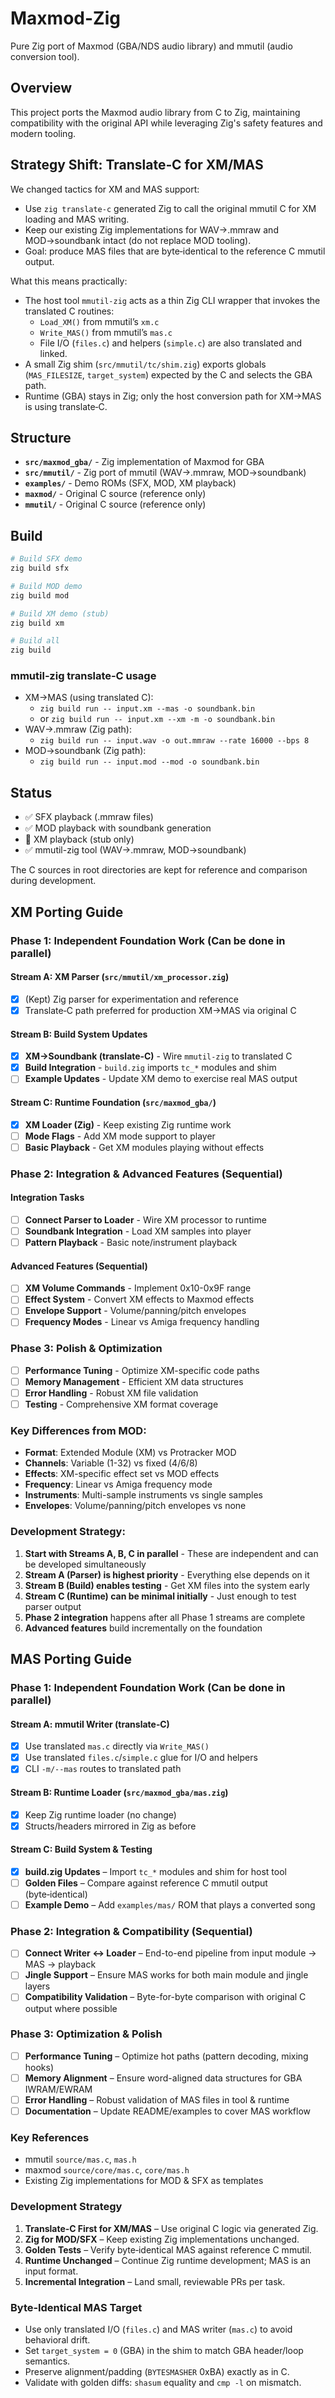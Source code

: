 # Maxmod-Zig

Pure Zig port of Maxmod (GBA/NDS audio library) and mmutil (audio conversion tool).

## Overview

This project ports the Maxmod audio library from C to Zig, maintaining compatibility with the original API while leveraging Zig's safety features and modern tooling.

## Strategy Shift: Translate‑C for XM/MAS

We changed tactics for XM and MAS support:

- Use `zig translate-c` generated Zig to call the original mmutil C for XM loading and MAS writing.
- Keep our existing Zig implementations for WAV→.mmraw and MOD→soundbank intact (do not replace MOD tooling).
- Goal: produce MAS files that are byte‑identical to the reference C mmutil output.

What this means practically:

- The host tool `mmutil-zig` acts as a thin Zig CLI wrapper that invokes the translated C routines:
  - `Load_XM()` from mmutil’s `xm.c`
  - `Write_MAS()` from mmutil’s `mas.c`
  - File I/O (`files.c`) and helpers (`simple.c`) are also translated and linked.
- A small Zig shim (`src/mmutil/tc/shim.zig`) exports globals (`MAS_FILESIZE`, `target_system`) expected by the C and selects the GBA path.
- Runtime (GBA) stays in Zig; only the host conversion path for XM→MAS is using translate‑C.

## Structure

- **`src/maxmod_gba/`** - Zig implementation of Maxmod for GBA
- **`src/mmutil/`** - Zig port of mmutil (WAV→.mmraw, MOD→soundbank)
- **`examples/`** - Demo ROMs (SFX, MOD, XM playback)
- **`maxmod/`** - Original C source (reference only)
- **`mmutil/`** - Original C source (reference only)

## Build

```bash
# Build SFX demo
zig build sfx

# Build MOD demo
zig build mod

# Build XM demo (stub)
zig build xm

# Build all
zig build
```

### mmutil‑zig translate‑C usage

- XM→MAS (using translated C):
  - `zig build run -- input.xm --mas -o soundbank.bin`
  - or `zig build run -- input.xm --xm -m -o soundbank.bin`
- WAV→.mmraw (Zig path):
  - `zig build run -- input.wav -o out.mmraw --rate 16000 --bps 8`
- MOD→soundbank (Zig path):
  - `zig build run -- input.mod --mod -o soundbank.bin`

## Status

- ✅ SFX playback (.mmraw files)
- ✅ MOD playback with soundbank generation
- 🔄 XM playback (stub only)
- ✅ mmutil-zig tool (WAV→.mmraw, MOD→soundbank)

The C sources in root directories are kept for reference and comparison during development.

## XM Porting Guide

### Phase 1: Independent Foundation Work (Can be done in parallel)

#### Stream A: XM Parser (`src/mmutil/xm_processor.zig`)
- [x] (Kept) Zig parser for experimentation and reference
- [x] Translate‑C path preferred for production XM→MAS via original C

#### Stream B: Build System Updates
- [x] **XM→Soundbank (translate‑C)** - Wire `mmutil-zig` to translated C
- [x] **Build Integration** - `build.zig` imports `tc_*` modules and shim
- [ ] **Example Updates** - Update XM demo to exercise real MAS output

#### Stream C: Runtime Foundation (`src/maxmod_gba/`)
- [x] **XM Loader (Zig)** - Keep existing Zig runtime work
- [ ] **Mode Flags** - Add XM mode support to player
- [ ] **Basic Playback** - Get XM modules playing without effects

### Phase 2: Integration & Advanced Features (Sequential)

#### Integration Tasks
- [ ] **Connect Parser to Loader** - Wire XM processor to runtime
- [ ] **Soundbank Integration** - Load XM samples into player
- [ ] **Pattern Playback** - Basic note/instrument playback

#### Advanced Features (Sequential)
- [ ] **XM Volume Commands** - Implement 0x10-0x9F range
- [ ] **Effect System** - Convert XM effects to Maxmod effects
- [ ] **Envelope Support** - Volume/panning/pitch envelopes
- [ ] **Frequency Modes** - Linear vs Amiga frequency handling

### Phase 3: Polish & Optimization
- [ ] **Performance Tuning** - Optimize XM-specific code paths
- [ ] **Memory Management** - Efficient XM data structures
- [ ] **Error Handling** - Robust XM file validation
- [ ] **Testing** - Comprehensive XM format coverage

### Key Differences from MOD:
- **Format**: Extended Module (XM) vs Protracker MOD
- **Channels**: Variable (1-32) vs fixed (4/6/8)
- **Effects**: XM-specific effect set vs MOD effects
- **Frequency**: Linear vs Amiga frequency mode
- **Instruments**: Multi-sample instruments vs single samples
- **Envelopes**: Volume/panning/pitch envelopes vs none

### Development Strategy:
1. **Start with Streams A, B, C in parallel** - These are independent and can be developed simultaneously
2. **Stream A (Parser) is highest priority** - Everything else depends on it
3. **Stream B (Build) enables testing** - Get XM files into the system early
4. **Stream C (Runtime) can be minimal initially** - Just enough to test parser output
5. **Phase 2 integration** happens after all Phase 1 streams are complete
6. **Advanced features** build incrementally on the foundation

## MAS Porting Guide

### Phase 1: Independent Foundation Work (Can be done in parallel)

#### Stream A: mmutil Writer (translate‑C)
- [x] Use translated `mas.c` directly via `Write_MAS()`
- [x] Use translated `files.c`/`simple.c` glue for I/O and helpers
- [x] CLI `-m/--mas` routes to translated path

#### Stream B: Runtime Loader (`src/maxmod_gba/mas.zig`)
- [x] Keep Zig runtime loader (no change)
- [x] Structs/headers mirrored in Zig as before

#### Stream C: Build System & Testing
- [x] **build.zig Updates** – Import `tc_*` modules and shim for host tool
- [ ] **Golden Files** – Compare against reference C mmutil output (byte‑identical)
- [ ] **Example Demo** – Add `examples/mas/` ROM that plays a converted song

### Phase 2: Integration & Compatibility (Sequential)
- [ ] **Connect Writer ↔ Loader** – End-to-end pipeline from input module → MAS → playback
- [ ] **Jingle Support** – Ensure MAS works for both main module and jingle layers
- [ ] **Compatibility Validation** – Byte-for-byte comparison with original C output where possible

### Phase 3: Optimization & Polish
- [ ] **Performance Tuning** – Optimize hot paths (pattern decoding, mixing hooks)
- [ ] **Memory Alignment** – Ensure word-aligned data structures for GBA IWRAM/EWRAM
- [ ] **Error Handling** – Robust validation of MAS files in tool & runtime
- [ ] **Documentation** – Update README/examples to cover MAS workflow

### Key References
- mmutil `source/mas.c`, `mas.h`
- maxmod `source/core/mas.c`, `core/mas.h`
- Existing Zig implementations for MOD & SFX as templates

### Development Strategy
1. **Translate‑C First for XM/MAS** – Use original C logic via generated Zig.
2. **Zig for MOD/SFX** – Keep existing Zig implementations unchanged.
3. **Golden Tests** – Verify byte‑identical MAS against reference C mmutil.
4. **Runtime Unchanged** – Continue Zig runtime development; MAS is an input format.
5. **Incremental Integration** – Land small, reviewable PRs per task.

### Byte‑Identical MAS Target
- Use only translated I/O (`files.c`) and MAS writer (`mas.c`) to avoid behavioral drift.
- Set `target_system = 0` (GBA) in the shim to match GBA header/loop semantics.
- Preserve alignment/padding (`BYTESMASHER` 0xBA) exactly as in C.
- Validate with golden diffs: `shasum` equality and `cmp -l` on mismatch.
